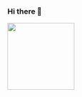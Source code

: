 ### Hi there 👋

<img src="https://64.media.tumblr.com/tumblr_mbk57gVUiE1rfjowdo1_500.gif" width="150" height="150">

<!--
**dariagd/dariagd** is a ✨ _special_ ✨ repository because its `README.md` (this file) appears on your GitHub profile.

Here are some ideas to get you started:

- 🔭 I’m currently working on ...
- 🌱 I’m currently learning ...
- 👯 I’m looking to collaborate on ...
- 🤔 I’m looking for help with ...
- 💬 Ask me about ...
- 📫 How to reach me: ...
- 😄 Pronouns: ...
- ⚡ Fun fact: ...
-->
